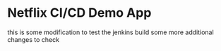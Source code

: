 # Netflix CI/CD Demo App
this is some modification to test the jenkins build
some more additional changes to check